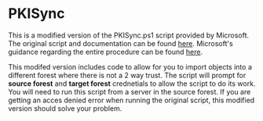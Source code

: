 # PKISync
This is a modified version of the PKISync.ps1 script provided by Microsoft.  The original script and documentation can be found [here](https://docs.microsoft.com/en-us/previous-versions/windows/it-pro/windows-server-2008-R2-and-2008/ff961506(v=ws.10)?redirectedfrom=MSDN#BKMK_SavePKISync).  Microsoft's guidance regarding the entire procedure can be found [here](https://docs.microsoft.com/en-us/windows-server/remote/remote-access/ras/multi-forest/configure-a-multi-forest-deployment).

This modifed version includes code to allow for you to import objects into a different forest where there is not a 2 way trust.  The script will prompt for **source forest** and **target forest** crednetials to allow the script to do its work.  You will need to run this script from a server in the source forest.  If you are getting an acces denied error when running the original script, this modified version should solve your problem.
